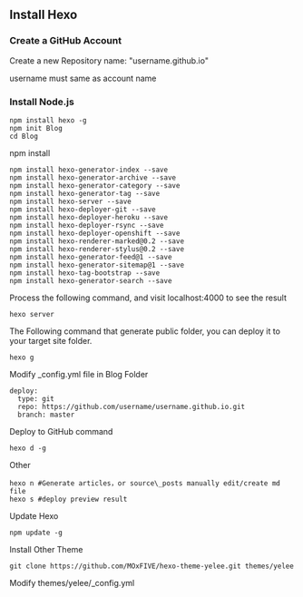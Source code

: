 Install Hexo
---

### Create a GitHub Account

Create a new Repository name: "username.github.io" 

username must same as account name


### Install Node.js

	npm install hexo -g
	npm init Blog
	cd Blog

npm install

	npm install hexo-generator-index --save
	npm install hexo-generator-archive --save
	npm install hexo-generator-category --save
	npm install hexo-generator-tag --save
	npm install hexo-server --save
	npm install hexo-deployer-git --save
	npm install hexo-deployer-heroku --save
	npm install hexo-deployer-rsync --save
	npm install hexo-deployer-openshift --save
	npm install hexo-renderer-marked@0.2 --save
	npm install hexo-renderer-stylus@0.2 --save
	npm install hexo-generator-feed@1 --save
	npm install hexo-generator-sitemap@1 --save
	npm install hexo-tag-bootstrap --save
	npm install hexo-generator-search --save


Process the following command, and visit localhost:4000 to see the result

	hexo server


The Following command that generate public folder, you can deploy it to your target site folder.

	hexo g

Modify _config.yml file in Blog Folder

	deploy:
	  type: git
  	  repo: https://github.com/username/username.github.io.git
  	  branch: master

Deploy to GitHub command

	hexo d -g

Other

	hexo n #Generate articles，or source\_posts manually edit/create md file
	hexo s #deploy preview result

Update Hexo
 
	npm update -g

	
Install Other Theme

	git clone https://github.com/MOxFIVE/hexo-theme-yelee.git themes/yelee		


Modify themes/yelee/_config.yml
	


